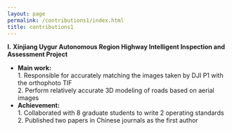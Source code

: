 ```yaml
---
layout: page
permalink: /contributions1/index.html
title: contributions1
---
```


**I.** **Xinjiang Uygur Autonomous Region Highway Intelligent Inspection and Assessment Project**

- **Main work:** <br>1. Responsible for accurately matching the images taken by DJI P1 with the orthophoto TIF<br>2. Perform relatively accurate 3D modeling of roads based on aerial images<br>
- **Achievement:** <br>1. Collaborated with 8 graduate students to write 2 operating standards<br>2. Published two papers in Chinese journals as the first author<br>
